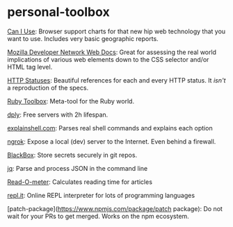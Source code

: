 # personal-toolbox

[Can I Use](http://caniuse.com/): Browser support charts for that new hip web technology that you want to use. Includes very basic geographic reports.

[Mozilla Developer Network Web Docs](https://developer.mozilla.org/en-US/docs/Web/): Great for assessing the real world implications of various web elements down to the CSS selector and/or HTML tag level.

[HTTP Statuses](https://httpstatuses.com/): Beautiful references for each and every HTTP status. It _isn't_ a reproduction of the specs.

[Ruby Toolbox](https://www.ruby-toolbox.com/): Meta-tool for the Ruby world.

[dply](https://dply.co/): Free servers with 2h lifespan.

[explainshell.com](http://explainshell.com/): Parses real shell commands and explains each option

[ngrok](https://ngrok.com): Expose a local (dev) server to the Internet. Even behind a firewall. 

[BlackBox](https://github.com/StackExchange/blackbox): Store secrets securely in git repos.

[jq](https://stedolan.github.io/jq/tutorial/): Parse and process JSON in the command line

[Read-O-meter](http://niram.org/read): Calculates reading time for articles

[repl.it](https://repl.it/): Online REPL interpreter for lots of programming languages

[patch-package](https://www.npmjs.com/package/patch package): Do not wait for your PRs to get merged. Works on the npm ecosystem.
